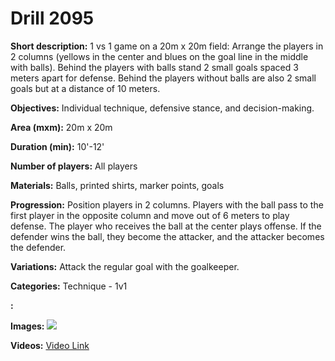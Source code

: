 # Drill 2095

**Short description:**
1 vs 1 game on a 20m x 20m field: Arrange the players in 2 columns (yellows in the center and blues on the goal line in the middle with balls). Behind the players with balls stand 2 small goals spaced 3 meters apart for defense. Behind the players without balls are also 2 small goals but at a distance of 10 meters.

**Objectives:**
Individual technique, defensive stance, and decision-making.

**Area (mxm):**
20m x 20m

**Duration (min):**
10'-12'

**Number of players:**
All players

**Materials:**
Balls, printed shirts, marker points, goals

**Progression:**
Position players in 2 columns. Players with the ball pass to the first player in the opposite column and move out of 6 meters to play defense. The player who receives the ball at the center plays offense. If the defender wins the ball, they become the attacker, and the attacker becomes the defender.

**Variations:**
Attack the regular goal with the goalkeeper.

**Categories:**
Technique - 1v1

**:**


**Images:**
![](https://www.coachingfutsal.com/\images\c2b11d66-6924-4b89-8fba-33aa3fc7c287_tactical-board.com.png)

**Videos:**
[Video Link](https://www.youtube.com/embed/pFfARk2SWFU)

